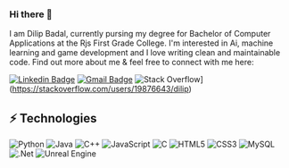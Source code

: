### Hi there 👋

I am Dilip Badal, currently pursing my degree for Bachelor of Computer Applications at the Rjs First Grade College. I'm interested in Ai, machine learning and game development and I love writing clean and maintainable code. Find out more about me & feel free to connect with me here:

[![Linkedin Badge](https://img.shields.io/badge/-dilip33-blue?style=flat-square&logo=Linkedin&logoColor=white&link=https://www.linkedin.com/in/dilip-badal-aab9a5243/)](https://www.linkedin.com/in/dilip-badal-aab9a5243/)
[![Gmail Badge](https://img.shields.io/badge/-dilipbadal33@gmail.com-c14438?style=flat-square&logo=Gmail&logoColor=white&link=mailto:dilipbadal33@gmail.com)](mailto:dilipbadal33@gmail.com)
![Stack Overflow](https://img.shields.io/badge/-Stackoverflow-FE7A16?style=for-the-badge&logo=stack-overflow&logoColor=white)]
(https://stackoverflow.com/users/19876643/dilip)


## ⚡ Technologies

![Python](https://img.shields.io/badge/-Python-black?style=flat-square&logo=Python)
![Java](https://img.shields.io/badge/java-%23ED8B00.svg?style=for-the-badge&logo=java&logoColor=white)
![C++](https://img.shields.io/badge/-C++-00599C?style=flat-square&logo=c)
![JavaScript](https://img.shields.io/badge/-JavaScript-black?style=flat-square&logo=javascript)
![C](https://img.shields.io/badge/c-%2300599C.svg?style=for-the-badge&logo=c&logoColor=white)
![HTML5](https://img.shields.io/badge/-HTML5-E34F26?style=flat-square&logo=html5&logoColor=white)
![CSS3](https://img.shields.io/badge/-CSS3-1572B6?style=flat-square&logo=css3)
![MySQL](https://img.shields.io/badge/-MySQL-black?style=flat-square&logo=mysql)
![.Net](https://img.shields.io/badge/.NET-5C2D91?style=for-the-badge&logo=.net&logoColor=white)
![Unreal Engine](https://img.shields.io/badge/unrealengine-%23313131.svg?style=for-the-badge&logo=unrealengine&logoColor=white)
